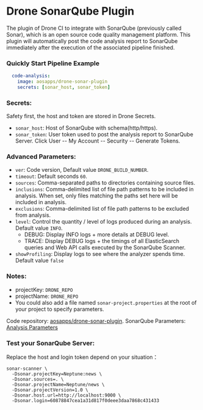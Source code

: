 # Drone SonarQube Plugin

The plugin of Drone CI to integrate with SonarQube (previously called Sonar), which is an open source code quality management platform.
This plugin will automatically post the code analysis report to SonarQube immediately after the execution of the associated pipeline finished.


### Quickly Start Pipeline Example
```yaml
  code-analysis:
    image: aosapps/drone-sonar-plugin
    secrets: [sonar_host, sonar_token]
```


### Secrets:
Safety first, the host and token are stored in Drone Secrets.
* `sonar_host`: Host of SonarQube with schema(http/https).
* `sonar_token`: User token used to post the analysis report to SonarQube Server. Click User -- My Account -- Security -- Generate Tokens.


### Advanced Parameters:
* `ver`: Code version, Default value `DRONE_BUILD_NUMBER`.
* `timeout`: Default seconds `60`.
* `sources`: Comma-separated paths to directories containing source files. 
* `inclusions`: Comma-delimited list of file path patterns to be included in analysis. When set, only files matching the paths set here will be included in analysis.
* `exclusions`: Comma-delimited list of file path patterns to be excluded from analysis.
* `level`: Control the quantity / level of logs produced during an analysis. Default value `INFO`. 
    * DEBUG: Display INFO logs + more details at DEBUG level.
    * TRACE: Display DEBUG logs + the timings of all ElasticSearch queries and Web API calls executed by the SonarQube Scanner.
* `showProfiling`: Display logs to see where the analyzer spends time. Default value `false`

### Notes:
* projectKey: `DRONE_REPO`
* projectName: `DRONE_REPO`
* You could also add a file named `sonar-project.properties` at the root of your project to specify parameters.

Code repository: [aosapps/drone-sonar-plugin](https://github.com/aosapps/drone-sonar-plugin).
SonarQube Parameters: [Analysis Parameters](https://docs.sonarqube.org/display/SONAR/Analysis+Parameters)


### Test your SonarQube Server:
Replace the host and login token depend on your situation：
```commandline
sonar-scanner \
  -Dsonar.projectKey=Neptune:news \
  -Dsonar.sources=. \
  -Dsonar.projectName=Neptune/news \
  -Dsonar.projectVersion=1.0 \
  -Dsonar.host.url=http://localhost:9000 \
  -Dsonar.login=60878847cea1a31d817f0deee3daa7868c431433
```
